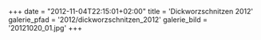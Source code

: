 +++
date = "2012-11-04T22:15:01+02:00"
title = 'Dickworzschnitzen 2012'
galerie_pfad = '2012/dickworzschnitzen_2012'
galerie_bild = '20121020_01.jpg'
+++

      